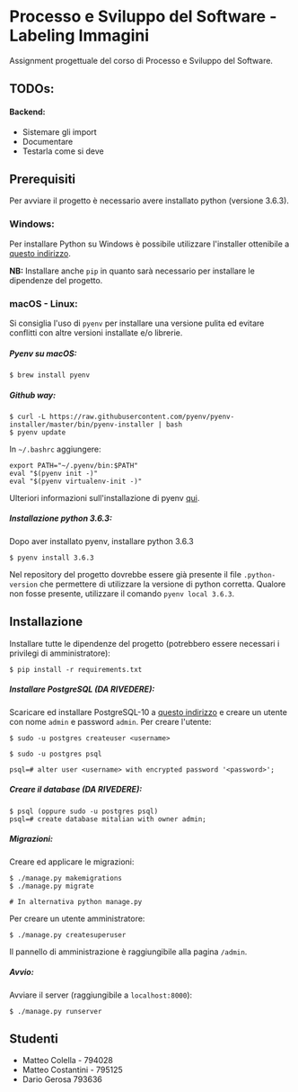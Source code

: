 Processo e Sviluppo del Software - Labeling Immagini
====================================================

Assignment progettuale del corso di Processo e Sviluppo del Software.

TODOs:
------
#### Backend:
  * Sistemare gli import
  * Documentare
  * Testarla come si deve


Prerequisiti
------------

Per avviare il progetto è necessario avere installato python (versione 3.6.3).

### Windows:

Per installare Python su Windows è possibile utilizzare l'installer ottenibile a [questo indirizzo](https://www.python.org/downloads/).

**NB:** Installare anche `pip` in quanto sarà necessario per installare le dipendenze del progetto.


### macOS - Linux:

Si consiglia l'uso di `pyenv` per installare una versione pulita ed evitare conflitti con altre versioni installate e/o librerie.

##### Pyenv su macOS:

```
$ brew install pyenv
```

##### Github way:

```
$ curl -L https://raw.githubusercontent.com/pyenv/pyenv-installer/master/bin/pyenv-installer | bash
$ pyenv update
```

In `~/.bashrc` aggiungere:

```
export PATH="~/.pyenv/bin:$PATH"
eval "$(pyenv init -)"
eval "$(pyenv virtualenv-init -)"
```

Ulteriori informazioni sull'installazione di pyenv [qui](https://github.com/pyenv/pyenv-installer).

##### Installazione python 3.6.3:

Dopo aver installato pyenv, installare python 3.6.3
```
$ pyenv install 3.6.3
```
Nel repository del progetto dovrebbe essere già presente il file `.python-version` che permettere di utilizzare la versione di python corretta. Qualore non fosse presente, utilizzare il comando `pyenv local 3.6.3`.

Installazione
-------------

Installare tutte le dipendenze del progetto (potrebbero essere necessari i privilegi di amministratore):
```
$ pip install -r requirements.txt
```


##### Installare PostgreSQL (DA RIVEDERE):
Scaricare ed installare PostgreSQL-10 a [questo indirizzo](https://www.postgresql.org/download/) e creare un utente con nome `admin` e password `admin`. Per creare l'utente:
```
$ sudo -u postgres createuser <username>

$ sudo -u postgres psql

psql=# alter user <username> with encrypted password '<password>';
```

##### Creare il database (DA RIVEDERE):

```
$ psql (oppure sudo -u postgres psql)
psql=# create database mitalian with owner admin;
```

##### Migrazioni:

Creare ed applicare le migrazioni:
```
$ ./manage.py makemigrations
$ ./manage.py migrate

# In alternativa python manage.py
```

Per creare un utente amministratore:
```
$ ./manage.py createsuperuser
```
Il pannello di amministrazione è raggiungibile alla pagina `/admin`.

##### Avvio:

Avviare il server (raggiungibile a `localhost:8000`):
```
$ ./manage.py runserver
```

Studenti
--------

   * Matteo Colella - 794028
   * Matteo Costantini - 795125
   * Dario Gerosa 793636
